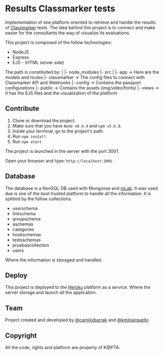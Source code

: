 # Results Classmarker tests

Implementation of one platform oriented to retrieve and handle the results of [Classmarker](https://classmarker.com) tests. The idea behind this project is to connect and make easier for the consultants the way of visualize its evaluations.

This project is composed of the follow technologies:

- NodeJS
- Express
- EJS - (HTML server side)

The path is constituited by:
  |
  |- node_modules
  |- src
      |
      |- app -> Here are the models and routes
      |- classmarker -> The config files to connect with Classmarker API and Webhooks
      |- config -> Contains the passport configurations
      |- public -> Contains the assets (img/video/fonts)
      |- views -> It has the EJS files and the visualization of the platform

## Contribute

1. Clone or download the project.
2. Make sure that you have `Node v8.9.4` and `npm v5.6.0`.
2. Inside your terminal, go to the project's path.
3. Run ``` npm install ```
4. Run ``` npm start ```

The project is launched in the server with the port 3001.

Open your browser and type: ``` http://localhost:3001 ```

## Database

The database is a NonSQL DB used with Mongoose and [mLab](https://mlab.com). It was used due is one of the best trusted platform to handle all the information. It is splitted by the follow collections.

- userschema
- linkschema
- groupschema
- aschemas
- categories
- hookschemas
- testsschemas
- pruebascollection
- users

Where the information is storaged and handled. 

## Deploy

This project is deployed to the [Heroku](https://heroku.com) platform as a service. Where the server storage and launch all the application. 

## Team

Project created and developed by [@camiloibarrak](https://github.com/camiloibarrayepes) and [@kmiloarguello](https://github.com/kmiloarguello)

## Copyright

All the code, rights and platform are property of K@PTA.